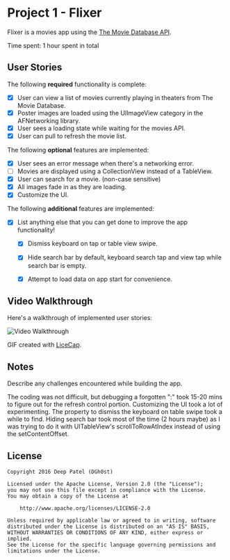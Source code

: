 # Project 1 - Flixer

Flixer is a movies app using the [The Movie Database API](http://docs.themoviedb.apiary.io/#).

Time spent: 1 hour spent in total

## User Stories

The following **required** functionality is complete:

- [x] User can view a list of movies currently playing in theaters from The Movie Database.
- [x] Poster images are loaded using the UIImageView category in the AFNetworking library.
- [x] User sees a loading state while waiting for the movies API.
- [x] User can pull to refresh the movie list.

The following **optional** features are implemented:

- [x] User sees an error message when there's a networking error.
- [ ] Movies are displayed using a CollectionView instead of a TableView.
- [x] User can search for a movie. (non-case sensitive)
- [x] All images fade in as they are loading.
- [x] Customize the UI.

The following **additional** features are implemented:

- [x] List anything else that you can get done to improve the app functionality!

    - [x] Dismiss keyboard on tap or table view swipe.

    - [x] Hide search bar by default, keyboard search tap and view tap while search bar is empty.

    - [x] Attempt to load data on app start for convenience.

## Video Walkthrough 

Here's a walkthrough of implemented user stories:

<img src='http://i.imgur.com/link/to/your/gif/file.gif' title='Video Walkthrough' width='' alt='Video Walkthrough' />

GIF created with [LiceCap](http://www.cockos.com/licecap/).

## Notes

Describe any challenges encountered while building the app.

The coding was not difficult, but debugging a forgotten ":" took 15-20 mins to figure out for the refresh control portion. Customizing the UI took a lot of experimenting. The property to dismiss the keyboard on table swipe took a while to find. Hiding search bar took most of the time (2 hours maybe) as I was trying to do it with UITableView's scrollToRowAtIndex instead of using the setContentOffset.

## License

    Copyright 2016 Deep Patel (DGh0st)

    Licensed under the Apache License, Version 2.0 (the "License");
    you may not use this file except in compliance with the License.
    You may obtain a copy of the License at

        http://www.apache.org/licenses/LICENSE-2.0

    Unless required by applicable law or agreed to in writing, software
    distributed under the License is distributed on an "AS IS" BASIS,
    WITHOUT WARRANTIES OR CONDITIONS OF ANY KIND, either express or implied.
    See the License for the specific language governing permissions and
    limitations under the License.
